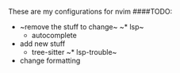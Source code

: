 These are my configurations for nvim
####TODO:
* ~remove the stuff to change~
  ~* lsp~
  * autocomplete
* add new stuff
  * tree-sitter
  ~* lsp-trouble~
* change formatting
